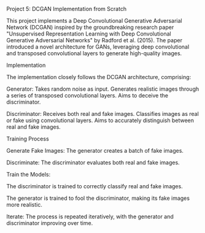 
Project 5: DCGAN Implementation from Scratch

This project implements a Deep Convolutional Generative Adversarial Network (DCGAN) inspired by the groundbreaking research paper "Unsupervised Representation Learning with Deep Convolutional Generative Adversarial Networks" by Radford et al. (2015). The paper introduced a novel architecture for GANs, leveraging deep convolutional and transposed convolutional layers to generate high-quality images.

Implementation

The implementation closely follows the DCGAN architecture, comprising:

Generator:
Takes random noise as input.
Generates realistic images through a series of transposed convolutional layers.
Aims to deceive the discriminator.

Discriminator:
Receives both real and fake images.
Classifies images as real or fake using convolutional layers.
Aims to accurately distinguish between real and fake images.

Training Process

Generate Fake Images: The generator creates a batch of fake images.

Discriminate: The discriminator evaluates both real and fake images.

Train the Models:

The discriminator is trained to correctly classify real and fake images.

The generator is trained to fool the discriminator, making its fake images more realistic.

Iterate: The process is repeated iteratively, with the generator and discriminator improving over time.
